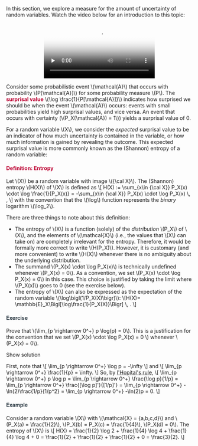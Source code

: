 <p>In this section, we explore a measure for the amount of uncertainty of random variables. Watch the video below for an introduction to this topic:</p>
<p style="text-align: center;"><video preload="none" class="instructure_inline_media_comment" data-media_comment_id="m-u7oeQeWyo97fFFYmUAQiWVVyUPq3KDg" data-media_comment_type="video" controls="controls" poster="https://canvas.uva.nl/media_objects/m-u7oeQeWyo97fFFYmUAQiWVVyUPq3KDg/thumbnail?height=448&amp;type=3&amp;width=550" src="https://canvas.uva.nl/courses/2205/media_download?entryId=m-u7oeQeWyo97fFFYmUAQiWVVyUPq3KDg&amp;media_type=video&amp;redirect=1" data-alt=""></video></p>
<p>Consider some probabilistic event \(\mathcal{A}\) that occurs with probability \(P[\mathcal{A}]\) for some probability measure \(P\). The <span style="color: #bc0031;"><strong>surprisal value</strong></span> \(\log \frac{1}{P[\mathcal{A}]}\) indicates how surprised we should be when the event \(\mathcal{A}\) occurs: events with small probabilities yield high surprisal values, and vice versa. An event that occurs with certainty (\(P_X(\mathcal{A}) = 1\)) yields a surprisal value of 0.<span style="color: #ff00ff;"></span></p>
<p>For a random variable \(X\), we consider the <i>expected</i> surprisal value to be an indicator of how much uncertainty is contained in the variable, or how much information is gained by revealing the outcome. This expected surprisal value is more commonly known as the <a title="Shannon once said: My greatest concern was what to call it. I thought of calling it 'information', but the word was overly used, so I decided to call it 'uncertainty'. When I discussed it with John von Neumann, he had a better idea. Von Neumann told me: ''You should call it 'entropy', for two reasons. In the first place, your uncertainty function has been used in statistical mechanics under that name, so it already has a name. In the second place, and more important, nobody knows what entropy really is, so in a debate you will always have the advantage.''" data-tooltip='{"tooltipClass":"popover popover-padded", "position":"right"}'>(Shannon) entropy</a> of a random variable:</p>
<div id="defEntropy" class="content-box pad-box-mini border border-trbl border-round">
<h4 style="color: #bc0031;"><strong>Definition: Entropy</strong></h4>
Let \(X\) be a random variable with image \({\cal X}\). The (Shannon) entropy \(H(X)\) of \(X\) is defined as \[ H(X) := \sum_{x\in {\cal X}} P_X(x) \cdot \log \frac{1}{P_X(x)} = -\sum_{x\in {\cal X}} P_X(x) \cdot \log P_X(x) \, , \] with the convention that the \(\log\) function represents the <i>binary</i> logarithm \(\log_2\).</div>
<p>There are three things to note about this definition:</p>
<ul>
<li>The entropy of \(X\) is a function (solely) of the <i>distribution</i> \(P_X\) of \(X\), and the elements of \(\mathcal{X}\) (i.e., the values that \(X\) can take on) are completely irrelevant for the entropy. Therefore, it would be formally more correct to write \(H(P_X)\). However, it is customary (and more convenient) to write \(H(X)\) whenever there is no ambiguity about the underlying distribution.</li>
<li>The summand \(P_X(x) \cdot \log P_X(x)\) is technically undefined whenever \(P_X(x) = 0\). As a convention, we set \(P_X(x) \cdot \log P_X(x) = 0\) in this case. This choice is justified by taking the limit where \(P_X(x)\) goes to 0 (see the exercise below).</li>
<li>The entropy of \(X\) can also be expressed as the expectation of the random variable \(\log\bigl(1/P_X(X)\bigr)\): \[H(X)= \mathbb{E}_X\Bigl[\log\frac{1}{P_X(X)}\Bigr] \, . \]</li>
</ul>
<div class="content-box pad-box-mini border border-trbl border-round">
<h4 style="color: #2d3b45;"><strong>Exercise</strong></h4>
<p>Prove that \(\lim_{p \rightarrow 0^+} p \log(p) = 0\). This is a justification for the convention that we set \(P_X(x) \cdot \log P_X(x) = 0 \) whenever \(P_X(x) = 0\).</p>
<p><span class="element_toggler" role="button" aria-controls="group3" aria-label="Toggler" aria-expanded="false"><span class="Button">Show solution</span></span></p>
<div id="group3" style="">
<div class="content-box">First, note that \[ \lim_{p \rightarrow 0^+} \log p = -\infty \] and \[ \lim_{p \rightarrow 0^+} \frac{1}{p} = \infty. \] So, by <a href="http://mathworld.wolfram.com/LHospitalsRule.html">l'Hopital's rule</a>, \[ \lim_{p \rightarrow 0^+} p \log p = \lim_{p \rightarrow 0^+} \frac{\log p}{1/p} = \lim_{p \rightarrow 0^+} \frac{[\log p]'}{[1/p]'} = \lim_{p \rightarrow 0^+} -\ln(2)\frac{1/p}{1/p^2} = \lim_{p \rightarrow 0^+} -\ln(2)p = 0. \]</div>
</div>
</div>
<div class="content-box pad-box-mini border border-trbl border-round">
<h4 style="color: #2d3b45;"><strong>Example</strong></h4>
Consider a random variable \(X\) with \(\mathcal{X} = {a,b,c,d}\) and \(P_X(a) = \frac{1}{2}\), \(P_X(b) = P_X(c) = \frac{1}{4}\), \(P_X(d) = 0\). The entropy of \(X\) is \[ H(X) = \frac{1}{2} \log 2 + \frac{1}{4} \log 4 + \frac{1}{4} \log 4 + 0 = \frac{1}{2} + \frac{1}{2} + \frac{1}{2} + 0 = \frac{3}{2}. \]</div>